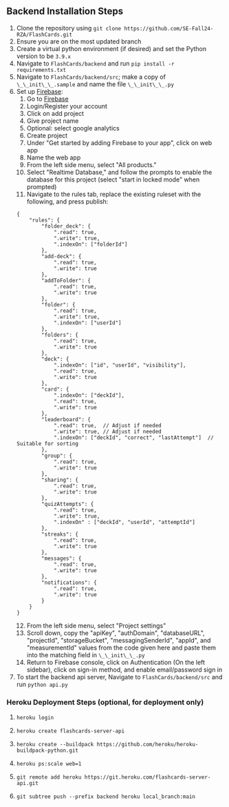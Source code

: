 ## Backend Installation Steps

1. Clone the repository using `git clone https://github.com/SE-Fall24-RZA/FlashCards.git`
2. Ensure you are on the most updated branch
3. Create a virtual python environment (if desired) and set the Python version to be `3.9.x`
4.  Navigate to `FlashCards/backend` and run `pip install -r requirements.txt`
5. Navigate to `FlashCards/backend/src`; make a copy of `\_\_init\_\_.sample` and name the file `\_\_init\_\_.py`
6. Set up [Firebase](https://firebase.google.com/):
    1. Go to [Firebase](https://firebase.google.com/)
    2. Login/Register your account
    3. Click on add project
    4. Give project name
    5. Optional: select google analytics
    6. Create project
    7. Under "Get started by adding Firebase to your app", click on web app
    8. Name the web app
    9. From the left side menu, select "All products."
    10. Select "Realtime Database," and follow the prompts to enable the database for this project (select "start in locked mode" when prompted)
    11. Navigate to the rules tab, replace the existing ruleset with the following, and press publish:
    ```
    {
        "rules": {
            "folder_deck": {
                ".read": true,
                ".write": true,
                ".indexOn": ["folderId"]
            },
            "add-deck": {
                ".read": true,
                ".write": true
            },
            "addToFolder": {
                ".read": true,
                ".write": true
            },
            "folder": {
                ".read": true,
                ".write": true,
                ".indexOn": ["userId"]
            },
            "folders": {
                ".read": true,
                ".write": true
            },
            "deck": {
                ".indexOn": ["id", "userId", "visibility"],
                ".read": true,
                ".write": true
            },
            "card": {
                ".indexOn": ["deckId"],
                ".read": true,
                ".write": true
            },
            "leaderboard": {
                ".read": true,  // Adjust if needed
                ".write": true, // Adjust if needed
                ".indexOn": ["deckId", "correct", "lastAttempt"]  // Suitable for sorting
            },
            "group": {
                ".read": true,
                ".write": true
            },
            "sharing": {
                ".read": true,
                ".write": true
            },
            "quizAttempts": {
                ".read": true,
                ".write": true,
                ".indexOn" : ["deckId", "userId", "attemptId"]
            },
            "streaks": {
                ".read": true,
                ".write": true
            },
            "messages": {
                ".read": true,
                ".write": true
            },
            "notifications": {
                ".read": true,
                ".write": true
            }
        }
    }
    ```
    12. From the left side menu, select "Project settings"
    13. Scroll down, copy the "apiKey", "authDomain", "databaseURL", "projectId", "storageBucket", "messagingSenderId", "appId", and "measurementId" values from the code given here and paste them into the matching field in `\_\_init\_\_.py`
    10. Return to Firebase console, click on Authentication (On the left sidebar), click on sign-in method, and enable email/password sign in
7. To start the backend api server, Navigate to `FlashCards/backend/src` and run `python api.py`


### Heroku Deployment Steps (optional, for deployment only)
1. ```heroku login```

2. ```heroku create flashcards-server-api```

3. ```heroku create --buildpack https://github.com/heroku/heroku-buildpack-python.git```

4. ```heroku ps:scale web=1```

5. ```git remote add heroku https://git.heroku.com/flashcards-server-api.git```

6. ```git subtree push --prefix backend heroku local_branch:main```


